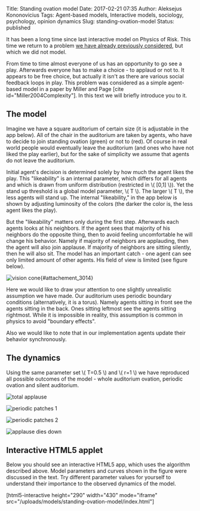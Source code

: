 Title: Standing ovation model
Date: 2017-02-21 07:35
Author: Aleksejus Kononovicius
Tags: Agent-based models, Interactive models, sociology, psychology, opinion dynamics
Slug: standing-ovation-model
Status: published

It has been a long time
since last interactive model on Physics of Risk. This time we return to
a problem [we have already previously
considered]({filename}/articles/2014/statistical-physics-a-key-to-understanding-of-the-social-and-economic-complexity.md),
but which we did not model.

From time to time almost everyone of us has an opportunity to go see a
play. Afterwards everyone has to make a choice - to applaud or not to.
It appears to be free choice, but actually it isn't as there are various
social feedback loops in play. This problem was considered as a simple
agent-based model in a paper by Miller and Page \[cite
id="Miller2004Complexity"\]. In this text we will briefly introduce you
to it.<!--more-->

The model
---------

Imagine we have a square auditorium of certain size (it is adjustable in
the app below). All of the chair in the auditorium are taken by agents,
who have to decide to join standing ovation (green) or not to (red). Of
course in real world people would eventually leave the auditorium (and
ones who have not liked the play earlier), but for the sake of
simplicity we assume that agents do not leave the auditorium.

Initial agent's decision is determined solely by how much the agent
likes the play. This "likeability" is an internal parameter, which
differs for all agents and which is drawn from uniform distribution
(restricted in \\\(  \[0,1\] \\\)). Yet the stand up threshold is a
global model parameter, \\\(  T \\\). The larger \\\(  T \\\), the less
agents will stand up. The internal "likeability," in the app below is
shown by adjusting luminosity of the colors (the darker the color is,
the less agent likes the play).

But the "likeability" matters only during the first step. Afterwards
each agents looks at his neighbors. If the agent sees that majority of
his neighbors do the opposite thing, then to avoid feeling uncomfortable
he will change his behavior. Namely if majority of neighbors are
applauding, then the agent will also join applause. If majority of
neighbors are sitting silently, then he will also sit. The model has an
important catch - one agent can see only limited amount of other agents.
His field of view is limited (see figure below).

![vision cone]({static}/uploads/2017/som-vision-cone.png "Agent's field of view is a cone. Vision radius is a choosable model parameter (cases up until r=3 are shown)."){#attachement_3014}

Here we would like to draw your attention to one slightly unrealistic
assumption we have made. Our auditorium uses periodic boundary
conditions (alternatively, it is a torus). Namely agents sitting in
front see the agents sitting in the back. Ones sitting leftmost see the
agents sitting rightmost. While it is impossible in reality, this
assumption is common in physics to avoid "boundary effects".

Also we would like to note that in our implementation agents update
their behavior synchronously.

The dynamics
------------

Using the same parameter set \\\(  T=0.5 \\\) and \\\(  r=1 \\\) we have
reproduced all possible outcomes of the model - whole auditorium
ovation, periodic ovation and silent auditorium.

![total applause]({static}/uploads/2017/som-total-ovation.png "After some time all
agents have joined standing ovation (green curve is at 1). No agents feel
uncomfortable (black curve is at 0).")

![periodic patches 1]({static}/uploads/2017/som-wave.png "Periodic ovation has developed. Agents stand up and after some time sit down. A fraction of agents remains uncomfortable.")

![periodic patches 2]({static}/uploads/2017/som-diagonal.png "Periodic ovation has developed. Agents stand up and after some time sit down. A fraction of agents remains uncomfortable. The main difference from the previous example is a shape of the 'front.'")

![applause dies down]({static}/uploads/2017/som-dies-down.png "After some time applause dies down (green curve is at 0). No agents feel uncomfortable (black curve is at 0).")
 
Interactive HTML5 applet
------------------------

Below you should see an interactive HTML5 app, which uses the algorithm
described above. Model parameters and curves shown in the figure were
discussed in the text. Try different parameter values for yourself to
understand their importance to the observed dynamics of the model.

[html5-interactive height="290" width="430" mode="iframe"
src="/uploads/models/standing-ovation-model/index.html"]
